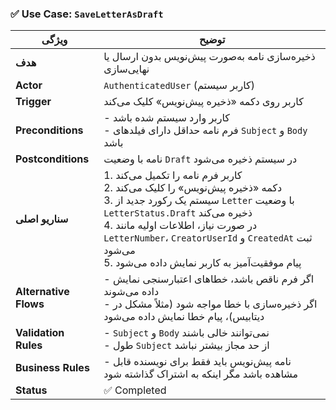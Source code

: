 ### ✅ Use Case: `SaveLetterAsDraft`

|ویژگی|توضیح|
|---|---|
|**هدف**|ذخیره‌سازی نامه به‌صورت پیش‌نویس بدون ارسال یا نهایی‌سازی|
|**Actor**|`AuthenticatedUser` (کاربر سیستم)|
|**Trigger**|کاربر روی دکمه «ذخیره پیش‌نویس» کلیک می‌کند|
|**Preconditions**|- کاربر وارد سیستم شده باشد  <br>- فرم نامه حداقل دارای فیلدهای `Subject` و `Body` باشد|
|**Postconditions**|نامه با وضعیت `Draft` در سیستم ذخیره می‌شود|
|**سناریو اصلی**|1. کاربر فرم نامه را تکمیل می‌کند  <br>2. دکمه «ذخیره پیش‌نویس» را کلیک می‌کند  <br>3. سیستم یک رکورد جدید از `Letter` با وضعیت `LetterStatus.Draft` ذخیره می‌کند  <br>4. در صورت نیاز، اطلاعات اولیه مانند `LetterNumber`، `CreatorUserId` و `CreatedAt` ثبت می‌شود  <br>5. پیام موفقیت‌آمیز به کاربر نمایش داده می‌شود|
|**Alternative Flows**|- اگر فرم ناقص باشد، خطاهای اعتبارسنجی نمایش داده می‌شوند  <br>- اگر ذخیره‌سازی با خطا مواجه شود (مثلاً مشکل در دیتابیس)، پیام خطا نمایش داده می‌شود|
|**Validation Rules**|- `Subject` و `Body` نمی‌توانند خالی باشند  <br>- طول `Subject` از حد مجاز بیشتر نباشد|
|**Business Rules**|- نامه پیش‌نویس باید فقط برای نویسنده قابل مشاهده باشد مگر اینکه به اشتراک گذاشته شود|
|**Status**|✅ Completed|